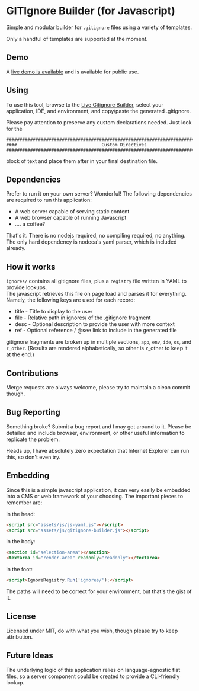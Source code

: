 # GITIgnore Builder (for Javascript)

Simple and modular builder for `.gitignore` files using a variety of templates.

Only a handful of templates are supported at the moment.


## Demo

A [live demo is available](https://eval.agency/tools/gitignore-builder) and is available for public use.


## Using

To use this tool, browse to the [Live Gitignore Builder](https://eval.agency/tools/gitignore-builder),
select your application, IDE, and environment, and copy/paste the generated .gitignore.

Please pay attention to preserve any custom declarations needed.  Just look for the

```
################################################################################
####                                Custom Directives
################################################################################
```

block of text and place them after in your final destination file.


## Dependencies

Prefer to run it on your own server?  Wonderful!  The following dependencies are required to run this application:

* A web server capable of serving static content
* A web browser capable of running Javascript
* .... a coffee?

That's it.  There is no nodejs required, no compiling required, no anything.
The only hard dependency is nodeca's yaml parser, which is included already.

## How it works

`ignores/` contains all gitignore files, plus a `registry` file written in YAML
to provide lookups.  
The javascript retrieves this file on page load and parses it for everything.
Namely, the following keys are used for each record:

* title - Title to display to the user
* file - Relative path in ignores/ of the .gitignore fragment
* desc - Optional description to provide the user with more context
* ref - Optional reference / @see link to include in the generated file

gitignore fragments are broken up in multiple sections, `app`, `env`, `ide`, `os`, and `z_other`.
(Results are rendered alphabetically, so other is z_other to keep it at the end.) 

## Contributions

Merge requests are always welcome, please try to maintain a clean commit though.

## Bug Reporting

Something broke?  Submit a bug report and I may get around to it.
Please be detailed and include browser, environment, or other useful information to replicate the problem.

Heads up, I have absolutely zero expectation that Internet Explorer can run this, so don't even try.

## Embedding

Since this is a simple javascript application, it can very easily be embedded into a
CMS or web framework of your choosing.  The important pieces to remember are:

in the head:

```html
<script src="assets/js/js-yaml.js"></script>
<script src="assets/js/gitignore-builder.js"></script>
```

in the body:

```html
<section id="selection-area"></section>
<textarea id="render-area" readonly="readonly"></textarea>
```

in the foot:

```html
<script>IgnoreRegistry.Run('ignores/');</script>
```

The paths will need to be correct for your environment, but that's the gist of it.

## License

Licensed under MIT, do with what you wish, though please try to keep attribution.

## Future Ideas

The underlying logic of this application relies on language-agnostic flat files,
so a server component could be created to provide a CLI-friendly lookup.
